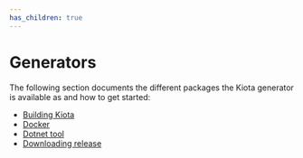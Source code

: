 ```yaml
---
has_children: true
---
```


# Generators

The following section documents the different packages the Kiota generator is available as and how to get started:

- [Building Kiota](./build)
- [Docker](./docker)
- [Dotnet tool](./tool)
- [Downloading release](./binaries)
